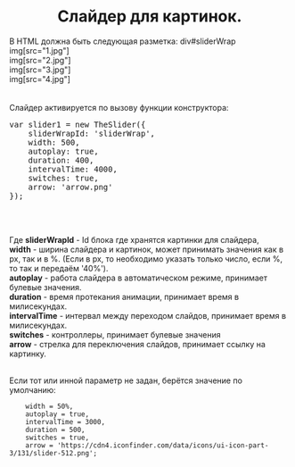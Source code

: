 <h1 align="center">Слайдер для картинок.</h1>

В HTML должна быть следующая разметка:
	div#sliderWrap <br>
		img[src="1.jpg"] <br>
		img[src="2.jpg"] <br>
		img[src="3.jpg"] <br>
		img[src="4.jpg"] <br><br><br>
Слайдер активируется по вызову функции конструктора:
<pre>
var slider1 = new TheSlider({ 
	sliderWrapId: 'sliderWrap',
	width: 500,
	autoplay: true,
	duration: 400,
	intervalTime: 4000,
	switches: true,
	arrow: 'arrow.png'
});
</pre><br><br>

Где <b>sliderWrapId</b> - Id блока где хранятся картинки для слайдера, <br>
    <b>width</b> - ширина слайдера и картинок, может принимать значения как в px, так и в %. (Если в px, то необходимо указать только число, если %, то так и передаём '40%'). <br>
    <b>autoplay</b> - работа слайдера в автоматическом режиме, принимает булевые значения.<br>
    <b>duration</b> - время протекания анимации, принимает время в милисекундах.<br>
    <b>intervalTime</b> - интервал между переходом слайдов, принимает время в милисекундах.<br>
    <b>switches</b> - контроллеры, принимает булевые значения<br>
    <b>arrow</b> - стрелка для переключения слайдов, принимает ссылку на картинку.<br><br>


Если тот или инной параметр не задан, берётся значение по умолчанию:<br>
		
		width = 50%,
		autoplay = true,
		intervalTime = 3000,
		duration = 500,
		switches = true,
		arrow = 'https://cdn4.iconfinder.com/data/icons/ui-icon-part-3/131/slider-512.png';
